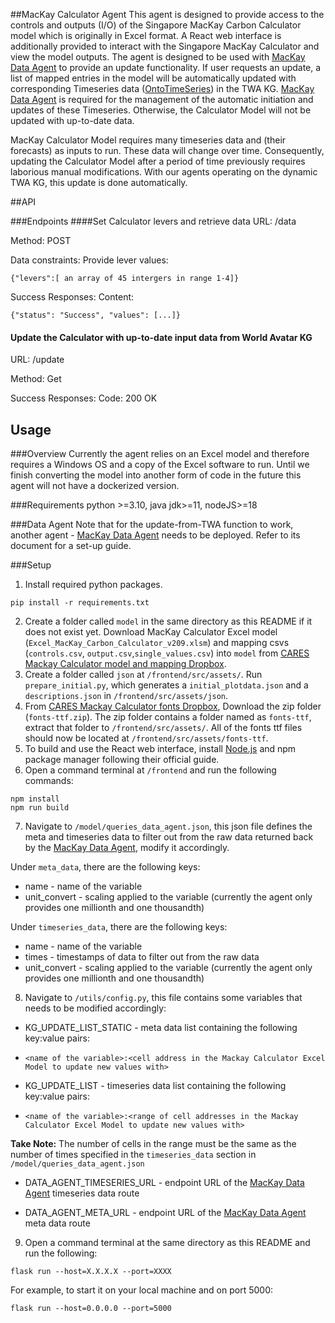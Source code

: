##MacKay Calculator Agent
This agent is designed to provide access to the controls and outputs (I/O) of the Singapore MacKay Carbon Calculator model which is originally in Excel format. A React web interface is additionally provided to interact with the Singapore MacKay Calculator and view the model outputs. The agent is designed to be used with [MacKay Data Agent] to provide an update functionality. If user requests an update, a list of mapped entries in the model will be automatically updated with corresponding Timeseries data ([OntoTimeSeries]) in the TWA KG.  [MacKay Data Agent] is required for the management of the automatic initiation and updates of these Timeseries. Otherwise, the Calculator Model will not be updated with up-to-date data.

MacKay Calculator Model requires many timeseries data and (their forecasts) as inputs to run. These data will change over time. Consequently, updating the Calculator Model after a period of time previously requires laborious manual modifications. With our agents operating on the dynamic TWA KG, this update is done automatically. 




##API

###Endpoints
####Set Calculator levers and retrieve data
URL:  /data 

Method: POST

Data constraints: Provide lever values:

`````{"levers":[ an array of 45 intergers in range 1-4]}`````



Success Responses: Content: 

```{"status": "Success", "values": [...]}```


#### Update the Calculator with up-to-date input data from World Avatar KG
URL: /update

Method: Get

Success Responses: Code: 200 OK


##  Usage
###Overview
Currently the agent relies on an Excel model and therefore requires a Windows OS and a copy of the Excel software to run. Until we finish converting the model into another form of code in the future this agent will not have a dockerized version.

###Requirements
python >=3.10, java jdk>=11, nodeJS>=18


###Data Agent
Note that for the update-from-TWA function to work, another agent - [MacKay Data Agent] needs to be deployed. Refer to its document for a set-up guide.


###Setup


1. Install required python packages.
```shell
pip install -r requirements.txt
```
2. Create a folder called `model` in the same directory as this README if it does not exist yet. Download MacKay Calculator Excel model (```Excel_MacKay_Carbon_Calculator_v209.xlsm```) and mapping csvs (```controls.csv```, ```output.csv```,```single_values.csv```) into ```model``` from [CARES Mackay Calculator model and mapping Dropbox](https://www.dropbox.com/scl/fo/sktgvt6mxuxbffjo5lyfy/AHYhKQPPHdVIY2ChAGaWDIo?rlkey=di2o9os1rp0y6lghp6lthtbrv&dl=0).
3. Create a folder called `json` at `/frontend/src/assets/`. Run ```prepare_initial.py```, which generates a `initial_plotdata.json` and a `descriptions.json` in `/frontend/src/assets/json`.
4. From [CARES Mackay Calculator fonts Dropbox](https://www.dropbox.com/scl/fo/imkyr5x0pjw387s1nkjoq/AKfiQ-rGBFEfMfX3wTjya3E?rlkey=c9sycvqaujswomhycr0rdtbri&st=fow8ivth&dl=0), Download the zip folder (```fonts-ttf.zip```). The zip folder contains a folder named as `fonts-ttf`, extract that folder to `/frontend/src/assets/`. All of the fonts ttf files should now be located at `/frontend/src/assets/fonts-ttf`.
5. To build and use the React web interface, install [Node.js](https://nodejs.org/en/download/) and npm package manager following their official guide.
6. Open a command terminal at `/frontend` and run the following commands:
```commandline
npm install
npm run build
```

7. Navigate to `/model/queries_data_agent.json`, this json file defines the meta and timeseries data to filter out from the raw data returned back by the [MacKay Data Agent], modify it accordingly. 

Under `meta_data`, there are the following keys:
 - name - name of the variable
 - unit_convert - scaling applied to the variable (currently the agent only provides one millionth and one thousandth)

 Under `timeseries_data`, there are the following keys:
 - name - name of the variable
 - times - timestamps of data to filter out from the raw data
 - unit_convert - scaling applied to the variable (currently the agent only provides one millionth and one thousandth)

8. Navigate to `/utils/config.py`, this file contains some variables that needs to be modified accordingly:
- KG_UPDATE_LIST_STATIC - meta data list containing the following key:value pairs: 
- ```<name of the variable>:<cell address in the Mackay Calculator Excel Model to update new values with>```

- KG_UPDATE_LIST - timeseries data list containing the following key:value pairs: 
 - ```<name of the variable>:<range of cell addresses in the Mackay Calculator Excel Model to update new values with>```

**Take Note:** The number of cells in the range must be the same as the number of times specified in the `timeseries_data` section in `/model/queries_data_agent.json`

- DATA_AGENT_TIMESERIES_URL - endpoint URL of the [MacKay Data Agent] timeseries data route

- DATA_AGENT_META_URL - endpoint URL of the [MacKay Data Agent] meta data route
 
9. Open a command terminal at the same directory as this README and run the following:
```
flask run --host=X.X.X.X --port=XXXX
```
For example, to start it on your local machine and on port 5000:
```
flask run --host=0.0.0.0 --port=5000
```
[MacKay Data Agent]: https://github.com/cambridge-cares/TheWorldAvatar/tree/main/Agents/MackayDataAgent
[Derived Information Framework]: https://github.com/cambridge-cares/TheWorldAvatar/tree/main/JPS_BASE_LIB/src/main/java/uk/ac/cam/cares/jps/base/derivation
[OntoTimeSeries]: https://github.com/cambridge-cares/TheWorldAvatar/tree/main/JPS_Ontology/ontology/ontotimeseries